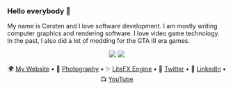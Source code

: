 ### Hello everybody 👋

My name is Carsten and I love software development. I am mostly writing computer graphics and rendering software. I love video game technology. In the past, I also did a lot of modding for the GTA III era games.

<p align="center">
  <img src="https://github-readme-stats.vercel.app/api?username=crud89&count_private=true&show_icons=true&bg_color=42,7f96da,1fa3da&title_color=fff&text_color=fff" />
  <img src="https://github-readme-stats.vercel.app/api/top-langs/?username=crud89&bg_color=42,7f96da,1fa3da&title_color=fff&text_color=fff&langs_count=6&layout=compact" />
</div>

<p align="center">
  🌍 <a href="https://www.crudolph.io">My Website</a> • 📸 <a href="https://photography.crudolph.io">Photography</a> • ✨ <a href="https://litefx.crudolph.io">LiteFX Engine</a> • 🦅 <a href="https://twitter.com/Aschratt">Twitter</a> • 🔗 <a href="https://www.linkedin.com/in/crudolph89/">LinkedIn</a> • 📺 <a href="https://www.youtube.com/channel/UCj7_ud48sGvTdknA1frg_Kw">YouTube</a>
</p>
